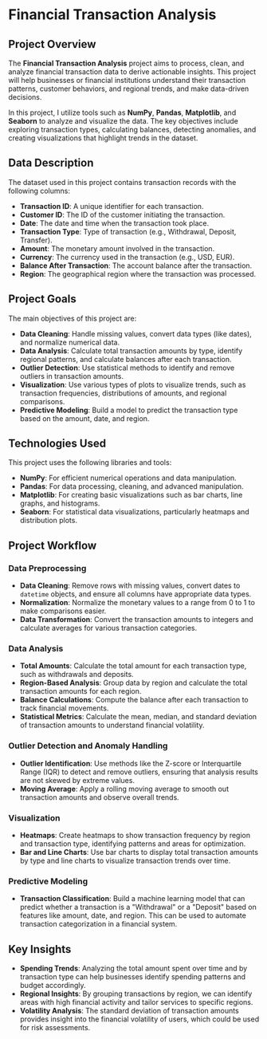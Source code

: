 # Financial Transaction Analysis

## Project Overview

The **Financial Transaction Analysis** project aims to process, clean, and analyze financial transaction data to derive actionable insights. This project will help businesses or financial institutions understand their transaction patterns, customer behaviors, and regional trends, and make data-driven decisions.

In this project, I utilize tools such as **NumPy**, **Pandas**, **Matplotlib**, and **Seaborn** to analyze and visualize the data. The key objectives include exploring transaction types, calculating balances, detecting anomalies, and creating visualizations that highlight trends in the dataset.

## Data Description

The dataset used in this project contains transaction records with the following columns:

- **Transaction ID**: A unique identifier for each transaction.
- **Customer ID**: The ID of the customer initiating the transaction.
- **Date**: The date and time when the transaction took place.
- **Transaction Type**: Type of transaction (e.g., Withdrawal, Deposit, Transfer).
- **Amount**: The monetary amount involved in the transaction.
- **Currency**: The currency used in the transaction (e.g., USD, EUR).
- **Balance After Transaction**: The account balance after the transaction.
- **Region**: The geographical region where the transaction was processed.

## Project Goals

The main objectives of this project are:

- **Data Cleaning**: Handle missing values, convert data types (like dates), and normalize numerical data.
- **Data Analysis**: Calculate total transaction amounts by type, identify regional patterns, and calculate balances after each transaction.
- **Outlier Detection**: Use statistical methods to identify and remove outliers in transaction amounts.
- **Visualization**: Use various types of plots to visualize trends, such as transaction frequencies, distributions of amounts, and regional comparisons.
- **Predictive Modeling**: Build a model to predict the transaction type based on the amount, date, and region.

## Technologies Used

This project uses the following libraries and tools:

- **NumPy**: For efficient numerical operations and data manipulation.
- **Pandas**: For data processing, cleaning, and advanced manipulation.
- **Matplotlib**: For creating basic visualizations such as bar charts, line graphs, and histograms.
- **Seaborn**: For statistical data visualizations, particularly heatmaps and distribution plots.

## Project Workflow

### Data Preprocessing

- **Data Cleaning**: Remove rows with missing values, convert dates to `datetime` objects, and ensure all columns have appropriate data types.
- **Normalization**: Normalize the monetary values to a range from 0 to 1 to make comparisons easier.
- **Data Transformation**: Convert the transaction amounts to integers and calculate averages for various transaction categories.

### Data Analysis

- **Total Amounts**: Calculate the total amount for each transaction type, such as withdrawals and deposits.
- **Region-Based Analysis**: Group data by region and calculate the total transaction amounts for each region.
- **Balance Calculations**: Compute the balance after each transaction to track financial movements.
- **Statistical Metrics**: Calculate the mean, median, and standard deviation of transaction amounts to understand financial volatility.

### Outlier Detection and Anomaly Handling

- **Outlier Identification**: Use methods like the Z-score or Interquartile Range (IQR) to detect and remove outliers, ensuring that analysis results are not skewed by extreme values.
- **Moving Average**: Apply a rolling moving average to smooth out transaction amounts and observe overall trends.

### Visualization

- **Heatmaps**: Create heatmaps to show transaction frequency by region and transaction type, identifying patterns and areas for optimization.
- **Bar and Line Charts**: Use bar charts to display total transaction amounts by type and line charts to visualize transaction trends over time.

### Predictive Modeling

- **Transaction Classification**: Build a machine learning model that can predict whether a transaction is a "Withdrawal" or a "Deposit" based on features like amount, date, and region. This can be used to automate transaction categorization in a financial system.

## Key Insights

- **Spending Trends**: Analyzing the total amount spent over time and by transaction type can help businesses identify spending patterns and budget accordingly.
- **Regional Insights**: By grouping transactions by region, we can identify areas with high financial activity and tailor services to specific regions.
- **Volatility Analysis**: The standard deviation of transaction amounts provides insight into the financial volatility of users, which could be used for risk assessments.
